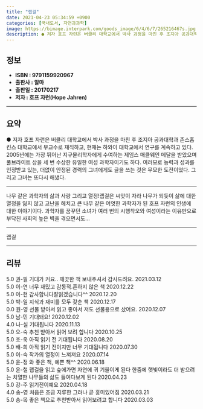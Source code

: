 ```yaml
---
title: "랩걸"
date: 2021-04-23 05:34:59 +0900
categories: [국내도서, 자연과과학]
image: https://bimage.interpark.com/goods_image/6/4/6/7/265216467s.jpg
description: ● 저자 호프 자런은 버클리 대학교에서 박사 과정을 마친 후 조지아 공과대학과 존스홉킨스 대학교에서 부교수로 재직하고, 현재는 하와이 대학교에서 연구를 계속하고 있다. 2005년에는 가장 뛰어난 지구물리학자에게 수여하는 제임스 매클웨인 메달을 받았으며 풀브라이트 상을 세 번 수상한 유
---
```


## **정보**

- **ISBN : 9791159920967**
- **출판사 : 알마**
- **출판일 : 20170217**
- **저자 : 호프 자런(Hope Jahren)**

------



## **요약**

●  저자 호프 자런은 버클리 대학교에서 박사 과정을 마친 후 조지아 공과대학과 존스홉킨스 대학교에서 부교수로 재직하고, 현재는 하와이 대학교에서 연구를 계속하고 있다. 2005년에는 가장 뛰어난 지구물리학자에게 수여하는 제임스 매클웨인 메달을 받았으며 풀브라이트 상을 세 번 수상한 유일한 여성 과학자이기도 하다. 여러모로 능력과 성과를 인정받고 있는, 더없이 안정된 경력의 그녀에게도 글을 쓰는 것은 무모한 도전이었다. 그리고 그녀는 또다시 해냈다.

------

나무 같은 과학자의 삶과 사랑 그리고 열정!랩걸은 씨앗이 자라 나무가 되듯이 삶에 대한 열정을 잃지 않고 고난을 헤치고 큰 나무 같은 어엿한 과학자가 된 호프 자런의 인생에 대한 이야기이다. 과학자를 꿈꾸던 소녀가 여러 번의 시행착오와 여성이라는 이유만으로 부닥친 사회의 높은 벽을 겪으면서도... 

------


랩걸 

------


## **리뷰** 

5.0 권-필 기대가 커요.. 깨끗한 책 보내주셔서 감사드려요. 2021.03.12 <br/>5.0 이-연 너무 재밌고 감동적.흔하지 않은 책 2020.12.22 <br/>5.0 이-현 감사합니다잘읽겠습니다^^ 2020.12.20 <br/>5.0 박-일 지식과 재미를 모두 갖춘 책 2020.12.17 <br/>0.0 원-영 선물 받아서 읽고 좋아서 저도 선물용으로 샀어요. 2020.12.07 <br/>5.0 남-민 기대돼요! 2020.12.02 <br/>4.0 나-실 기대됩니다 2020.11.13 <br/>5.0 오-숙 추천 받아서 읽어 보려 합니다 2020.10.25 <br/>5.0 조-욱 아직 읽기 전 
기대됩니다 2020.08.20 <br/>5.0 배-희 아직 읽기 전이지만 너무 기대됩니다 2020.07.30 <br/>5.0 이-숙 작가의 열정이 느껴져요 2020.07.14 <br/>5.0 윤-정 와 좋은 책, 예쁜 책^^ 2020.06.18 <br/>5.0 윤-철 랩걸을 읽고 숲에가면 자연에 귀 기울이게 된다
한줌에 햇빛이라도 더 받으려는 치열한 나무들의 삶도 들여다보게 된다 2020.04.23 <br/>5.0 강-주 읽기전이예요 2020.04.18 <br/>4.0 송-영 처음은 조금 지루한 그러나 곧 흥미있어짐 2020.03.21 <br/>5.0 송-목 좋은 책으로 추천받아서 읽어보려고 합니다 2020.03.03 <br/>